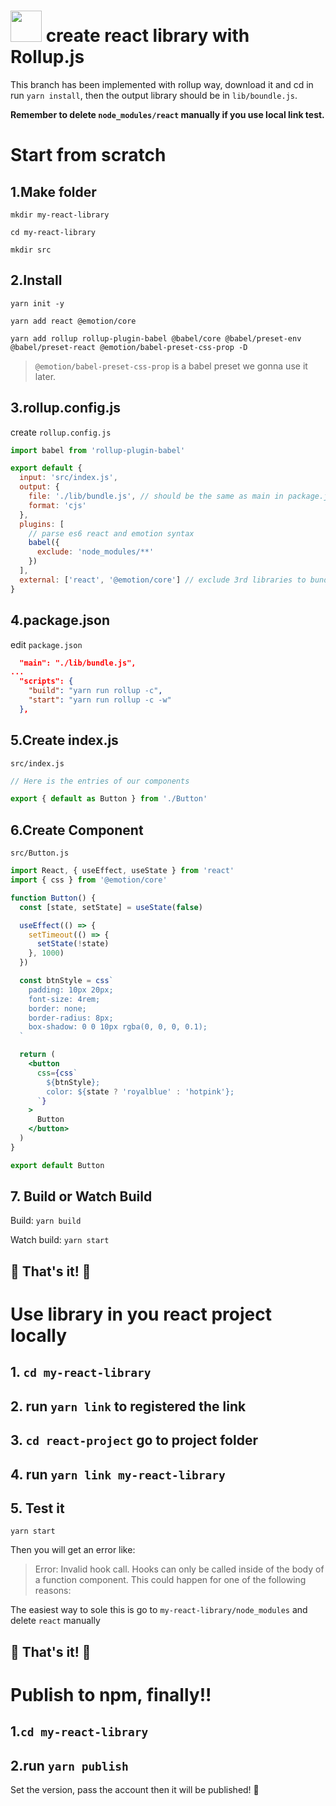 # <img style="margin-bottom: -10px" width='50px' src='https://www.rollupjs.com/assets/images/logo.svg'/> create react library with Rollup.js

This branch has been implemented with rollup way, download it and cd in run `yarn install`, then the output library should be in `lib/boundle.js`.

**Remember to delete `node_modules/react` manually if you use local link test.**

# Start from scratch


##  1.Make folder
`mkdir my-react-library`

`cd my-react-library`

`mkdir src`

## 2.Install
`yarn init -y`

`yarn add react @emotion/core`

`yarn add rollup rollup-plugin-babel @babel/core @babel/preset-env @babel/preset-react @emotion/babel-preset-css-prop -D`
> `@emotion/babel-preset-css-prop` is a babel preset we gonna use it later.

## 3.rollup.config.js
create `rollup.config.js`
```js
import babel from 'rollup-plugin-babel'

export default {
  input: 'src/index.js',
  output: {
    file: './lib/bundle.js', // should be the same as main in package.json
    format: 'cjs'
  },
  plugins: [
    // parse es6 react and emotion syntax
    babel({
      exclude: 'node_modules/**'
    })
  ],
  external: ['react', '@emotion/core'] // exclude 3rd libraries to bundle with
}
```

## 4.package.json
edit `package.json`
```json
  "main": "./lib/bundle.js",
...
  "scripts": {
    "build": "yarn run rollup -c",
    "start": "yarn run rollup -c -w"
  },
```

## 5.Create index.js
`src/index.js`
```js
// Here is the entries of our components

export { default as Button } from './Button'
```

## 6.Create Component
`src/Button.js`
```jsx
import React, { useEffect, useState } from 'react'
import { css } from '@emotion/core'

function Button() {
  const [state, setState] = useState(false)

  useEffect(() => {
    setTimeout(() => {
      setState(!state)
    }, 1000)
  })

  const btnStyle = css`
    padding: 10px 20px;
    font-size: 4rem;
    border: none;
    border-radius: 8px;
    box-shadow: 0 0 10px rgba(0, 0, 0, 0.1);
  `

  return (
    <button
      css={css`
        ${btnStyle};
        color: ${state ? 'royalblue' : 'hotpink'};
      `}
    >
      Button
    </button>
  )
}

export default Button

```

## 7. Build or Watch Build
Build: `yarn build`

Watch build: `yarn start`


## 🌈 That's it! 🎉


# Use library in you react project locally

## 1. `cd my-react-library`
## 2. run `yarn link` to registered the link
## 3. `cd react-project` go to project folder
## 4. run `yarn link my-react-library`
## 5. Test it
`yarn start`

Then you will get an error like:
> Error: Invalid hook call. Hooks can only be called inside of the body of a function component. This could happen for one of the following reasons:

The easiest way to sole this is go to `my-react-library/node_modules` and delete `react` manually

## 🌈 That's it! 🎉

# Publish to npm, finally!!
## 1.`cd my-react-library`

## 2.run `yarn publish`
Set the version, pass the account then it will be published! 🎉